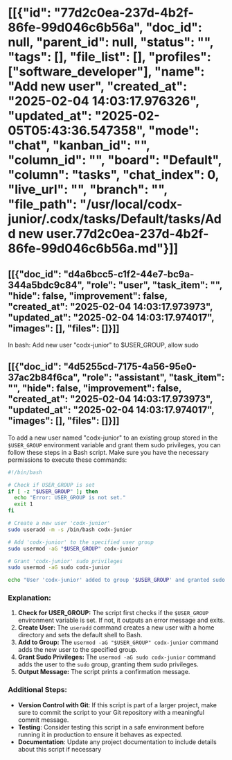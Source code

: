# [[{"id": "77d2c0ea-237d-4b2f-86fe-99d046c6b56a", "doc_id": null, "parent_id": null, "status": "", "tags": [], "file_list": [], "profiles": ["software_developer"], "name": "Add new user", "created_at": "2025-02-04 14:03:17.976326", "updated_at": "2025-02-05T05:43:36.547358", "mode": "chat", "kanban_id": "", "column_id": "", "board": "Default", "column": "tasks", "chat_index": 0, "live_url": "", "branch": "", "file_path": "/usr/local/codx-junior/.codx/tasks/Default/tasks/Add new user.77d2c0ea-237d-4b2f-86fe-99d046c6b56a.md"}]]
## [[{"doc_id": "d4a6bcc5-c1f2-44e7-bc9a-344a5bdc9c84", "role": "user", "task_item": "", "hide": false, "improvement": false, "created_at": "2025-02-04 14:03:17.973973", "updated_at": "2025-02-04 14:03:17.974017", "images": [], "files": []}]]
In bash:
Add new user "codx-junior" to $USER_GROUP, allow sudo
## [[{"doc_id": "4d5255cd-7175-4a56-95e0-37ac2b84f6ca", "role": "assistant", "task_item": "", "hide": false, "improvement": false, "created_at": "2025-02-04 14:03:17.973973", "updated_at": "2025-02-04 14:03:17.974017", "images": [], "files": []}]]
To add a new user named "codx-junior" to an existing group stored in the `$USER_GROUP` environment variable and grant them sudo privileges, you can follow these steps in a Bash script. Make sure you have the necessary permissions to execute these commands:

```bash
#!/bin/bash

# Check if USER_GROUP is set
if [ -z "$USER_GROUP" ]; then
  echo "Error: USER_GROUP is not set."
  exit 1
fi

# Create a new user 'codx-junior'
sudo useradd -m -s /bin/bash codx-junior

# Add 'codx-junior' to the specified user group
sudo usermod -aG "$USER_GROUP" codx-junior

# Grant 'codx-junior' sudo privileges
sudo usermod -aG sudo codx-junior

echo "User 'codx-junior' added to group '$USER_GROUP' and granted sudo privileges."
```

### Explanation:
1. **Check for USER_GROUP:** The script first checks if the `$USER_GROUP` environment variable is set. If not, it outputs an error message and exits.
2. **Create User:** The `useradd` command creates a new user with a home directory and sets the default shell to Bash.
3. **Add to Group:** The `usermod -aG "$USER_GROUP" codx-junior` command adds the new user to the specified group.
4. **Grant Sudo Privileges:** The `usermod -aG sudo codx-junior` command adds the user to the `sudo` group, granting them sudo privileges.
5. **Output Message:** The script prints a confirmation message.

### Additional Steps:
- **Version Control with Git**: If this script is part of a larger project, make sure to commit the script to your Git repository with a meaningful commit message.
- **Testing**: Consider testing this script in a safe environment before running it in production to ensure it behaves as expected.
- **Documentation**: Update any project documentation to include details about this script if necessary
